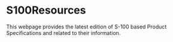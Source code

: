 # S100Resources
This webpage provides the latest edition of S-100 based Product Specifications and related to their information. 
